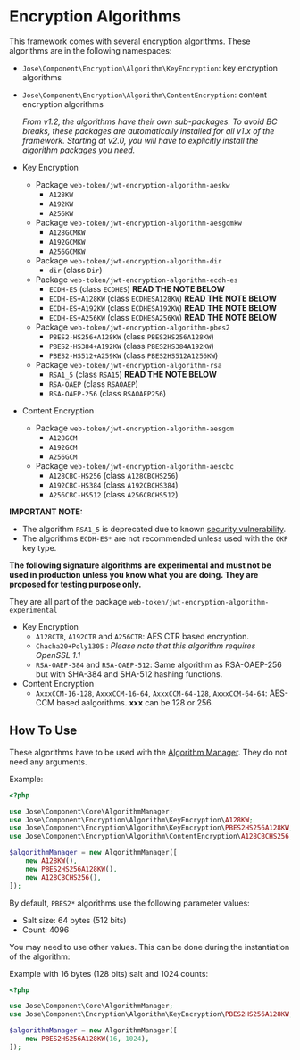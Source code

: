 # Encryption Algorithms

This framework comes with several encryption algorithms. These algorithms are in the following namespaces:

* `Jose\Component\Encryption\Algorithm\KeyEncryption`: key encryption algorithms
* `Jose\Component\Encryption\Algorithm\ContentEncryption`: content encryption algorithms

  _From v1.2, the algorithms have their own sub-packages. To avoid BC breaks, these packages are automatically installed for all v1.x of the framework. Starting at v2.0, you will have to explicitly install the algorithm packages you need._

* Key Encryption
  * Package `web-token/jwt-encryption-algorithm-aeskw`
    * `A128KW`
    * `A192KW`
    * `A256KW`
  * Package `web-token/jwt-encryption-algorithm-aesgcmkw`
    * `A128GCMKW`
    * `A192GCMKW`
    * `A256GCMKW`
  * Package `web-token/jwt-encryption-algorithm-dir`
    * `dir` \(class `Dir`\)
  * Package `web-token/jwt-encryption-algorithm-ecdh-es`
    * `ECDH-ES` \(class `ECDHES`\) **READ THE NOTE BELOW**
    * `ECDH-ES+A128KW` \(class `ECDHESA128KW`\) **READ THE NOTE BELOW**
    * `ECDH-ES+A192KW` \(class `ECDHESA192KW`\) **READ THE NOTE BELOW**
    * `ECDH-ES+A256KW` \(class `ECDHESA256KW`\) **READ THE NOTE BELOW**
  * Package `web-token/jwt-encryption-algorithm-pbes2`
    * `PBES2-HS256+A128KW` \(class `PBES2HS256A128KW`\)
    * `PBES2-HS384+A192KW` \(class `PBES2HS384A192KW`\)
    * `PBES2-HS512+A259KW` \(class `PBES2HS512A1256KW`\)
  * Package `web-token/jwt-encryption-algorithm-rsa`
    * `RSA1_5` \(class `RSA15`\) **READ THE NOTE BELOW**
    * `RSA-OAEP` \(class `RSAOAEP`\)
    * `RSA-OAEP-256` \(class `RSAOAEP256`\)
* Content Encryption
  * Package `web-token/jwt-encryption-algorithm-aesgcm`
    * `A128GCM`
    * `A192GCM`
    * `A256GCM`
  * Package `web-token/jwt-encryption-algorithm-aescbc`
    * `A128CBC-HS256` \(class `A128CBCHS256`\)
    * `A192CBC-HS384` \(class `A192CBCHS384`\)
    * `A256CBC-HS512` \(class `A256CBCHS512`\)

**IMPORTANT NOTE:**

* The algorithm `RSA1_5` is deprecated due to known [security vulnerability](https://en.wikipedia.org/wiki/Adaptive_chosen-ciphertext_attack).
* The algorithms `ECDH-ES*` are not recommended unless used with the `OKP` key type.

**The following signature algorithms are experimental and must not be used in production unless you know what you are doing. They are proposed for testing purpose only.**

They are all part of the package `web-token/jwt-encryption-algorithm-experimental`

* Key Encryption
  * `A128CTR`, `A192CTR` and `A256CTR`: AES CTR based encryption.
  * `Chacha20+Poly1305` : _Please note that this algorithm requires OpenSSL 1.1_
  * `RSA-OAEP-384` and `RSA-OAEP-512`: Same algorithm as RSA-OAEP-256 but with SHA-384 and SHA-512 hashing functions.
* Content Encryption
  * `AxxxCCM-16-128`, `AxxxCCM-16-64`, `AxxxCCM-64-128`, `AxxxCCM-64-64`: AES-CCM based aalgorithms. **xxx** can be 128 or 256.

## How To Use

These algorithms have to be used with the [Algorithm Manager](../algorithm-management-jwa.md). They do not need any arguments.

Example:

```php
<?php

use Jose\Component\Core\AlgorithmManager;
use Jose\Component\Encryption\Algorithm\KeyEncryption\A128KW;
use Jose\Component\Encryption\Algorithm\KeyEncryption\PBES2HS256A128KW;
use Jose\Component\Encryption\Algorithm\ContentEncryption\A128CBCHS256;

$algorithmManager = new AlgorithmManager([
    new A128KW(),
    new PBES2HS256A128KW(),
    new A128CBCHS256(),
]);
```

By default, `PBES2*` algorithms use the following parameter values:

* Salt size: 64 bytes \(512 bits\)
* Count: 4096 

You may need to use other values. This can be done during the instantiation of the algorithm:

Example with 16 bytes \(128 bits\) salt and 1024 counts:

```php
<?php

use Jose\Component\Core\AlgorithmManager;
use Jose\Component\Encryption\Algorithm\KeyEncryption\PBES2HS256A128KW;

$algorithmManager = new AlgorithmManager([
    new PBES2HS256A128KW(16, 1024),
]);
```


